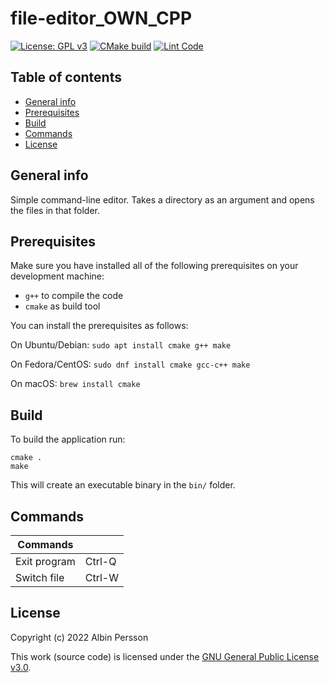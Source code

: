 # file-editor_OWN_CPP
[![License: GPL v3](https://img.shields.io/badge/License-GPLv3-blue.svg)](https://www.gnu.org/licenses/gpl-3.0)
[![CMake build](https://github.com/DenmarkPolice/file-editor_OWN_CPP/actions/workflows/cmake.yml/badge.svg)](https://github.com/DenmarkPolice/file-editor_OWN_CPP/actions/workflows/cmake.yml)
[![Lint Code](https://github.com/DenmarkPolice/file-editor_OWN_CPP/actions/workflows/linter.yml/badge.svg)](https://github.com/DenmarkPolice/file-editor_OWN_CPP/actions/workflows/linter.yml)

## Table of contents

* [General info](#general-info)
* [Prerequisites](#Prerequisites)
* [Build](#build)
* [Commands](#Commands)
* [License](#License)

## General info
Simple command-line editor. Takes a directory as an argument and opens the files in that folder.

## Prerequisites

Make sure you have installed all of the following prerequisites on your development machine:

* `g++` to compile the code
* `cmake` as build tool

You can install the prerequisites as follows:

On Ubuntu/Debian: `sudo apt install cmake g++ make`

On Fedora/CentOS: `sudo dnf install cmake gcc-c++ make`

On macOS: `brew install cmake`

## Build

To build the application run:

```shell
cmake .
make
```

This will create an executable binary in the `bin/` folder.

## Commands

| Commands     ||
|--------------|-----------|
| Exit program | Ctrl-Q    |
| Switch file  | Ctrl-W    |

## License

Copyright (c) 2022 Albin Persson

This work (source code) is licensed under the [GNU General Public License v3.0](./LICENSE).